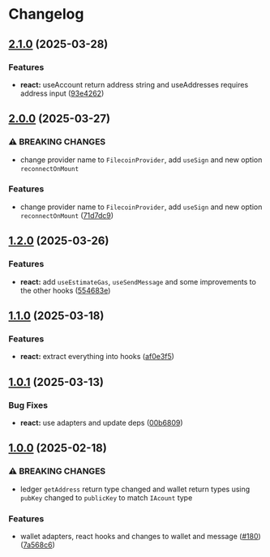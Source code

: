 # Changelog

## [2.1.0](https://github.com/hugomrdias/filecoin/compare/iso-filecoin-react-v2.0.0...iso-filecoin-react-v2.1.0) (2025-03-28)


### Features

* **react:** useAccount return address string and useAddresses requires address input ([93e4262](https://github.com/hugomrdias/filecoin/commit/93e42621f7e9753573dff51a6ddf13581e3e0d46))

## [2.0.0](https://github.com/hugomrdias/filecoin/compare/iso-filecoin-react-v1.2.0...iso-filecoin-react-v2.0.0) (2025-03-27)


### ⚠ BREAKING CHANGES

* change provider name to `FilecoinProvider`, add `useSign` and new option `reconnectOnMount`

### Features

* change provider name to `FilecoinProvider`, add `useSign` and new option `reconnectOnMount` ([71d7dc9](https://github.com/hugomrdias/filecoin/commit/71d7dc9d9a3790f3f7d80fb12c65658924fbf063))

## [1.2.0](https://github.com/hugomrdias/filecoin/compare/iso-filecoin-react-v1.1.0...iso-filecoin-react-v1.2.0) (2025-03-26)


### Features

* **react:** add `useEstimateGas`, `useSendMessage` and some improvements to the other hooks ([554683e](https://github.com/hugomrdias/filecoin/commit/554683e851271944f778bb725b0c48915a5661db))

## [1.1.0](https://github.com/hugomrdias/filecoin/compare/iso-filecoin-react-v1.0.1...iso-filecoin-react-v1.1.0) (2025-03-18)


### Features

* **react:** extract everything into hooks ([af0e3f5](https://github.com/hugomrdias/filecoin/commit/af0e3f59ff82a0da03ad91b26fd4e81186241bf9))

## [1.0.1](https://github.com/hugomrdias/filecoin/compare/iso-filecoin-react-v1.0.0...iso-filecoin-react-v1.0.1) (2025-03-13)


### Bug Fixes

* **react:** use adapters and update deps ([00b6809](https://github.com/hugomrdias/filecoin/commit/00b680997c102a0797c322379f7c56228d9de3e6))

## [1.0.0](https://github.com/hugomrdias/filecoin/compare/iso-filecoin-react-v0.0.1...iso-filecoin-react-v1.0.0) (2025-02-18)


### ⚠ BREAKING CHANGES

* ledger `getAddress` return type changed and wallet return types using `pubKey` changed to `publicKey` to match `IAcount` type

### Features

* wallet adapters, react hooks and changes to wallet and message ([#180](https://github.com/hugomrdias/filecoin/issues/180)) ([7a568c6](https://github.com/hugomrdias/filecoin/commit/7a568c61643934dd98fe03aff3735c5acfc810ba))
